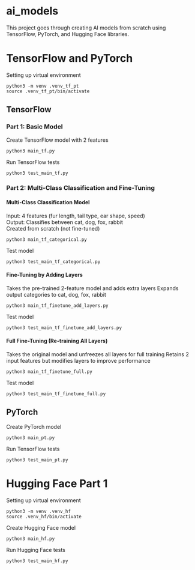 # ai_models

This project goes through creating AI models from scratch using TensorFlow, PyTorch, and Hugging Face libraries.

# TensorFlow and PyTorch

Setting up virtual environment
```
python3 -m venv .venv_tf_pt
source .venv_tf_pt/bin/activate
```

## TensorFlow
###  Part 1: Basic Model
Create TensorFlow model with 2 features
```
python3 main_tf.py
```

Run TensorFlow tests
```
python3 test_main_tf.py
```
### Part 2: Multi-Class Classification and Fine-Tuning
#### Multi-Class Classification Model
Input: 4 features (fur length, tail type, ear shape, speed)<br>
Output: Classifies between cat, dog, fox, rabbit<br>
Created from scratch (not fine-tuned)
```
python3 main_tf_categorical.py
```

Test model
```
python3 test_main_tf_categorical.py
```
#### Fine-Tuning by Adding Layers
Takes the pre-trained 2-feature model and adds extra layers
Expands output categories to cat, dog, fox, rabbit
```
python3 main_tf_finetune_add_layers.py
```

Test model
```
python3 test_main_tf_finetune_add_layers.py
```
#### Full Fine-Tuning (Re-training All Layers)
Takes the original model and unfreezes all layers for full training
Retains 2 input features but modifies layers to improve performance
```
python3 main_tf_finetune_full.py
```

Test model
```
python3 test_main_tf_finetune_full.py
```


## PyTorch
Create PyTorch model
```
python3 main_pt.py
```

Run TensorFlow tests
```
python3 test_main_pt.py
```


# Hugging Face Part 1

Setting up virtual environment
```
python3 -m venv .venv_hf
source .venv_hf/bin/activate
```

Create Hugging Face model
```
python3 main_hf.py
```

Run Hugging Face tests
```
python3 test_main_hf.py
```
